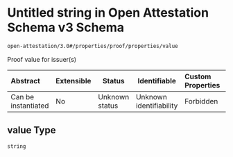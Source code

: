 # Untitled string in Open Attestation Schema v3 Schema

```txt
open-attestation/3.0#/properties/proof/properties/value
```

Proof value for issuer(s)


| Abstract            | Extensible | Status         | Identifiable            | Custom Properties | Additional Properties | Access Restrictions | Defined In                                                                       |
| :------------------ | ---------- | -------------- | ----------------------- | :---------------- | --------------------- | ------------------- | -------------------------------------------------------------------------------- |
| Can be instantiated | No         | Unknown status | Unknown identifiability | Forbidden         | Allowed               | none                | [tradetrust.schema.json\*](../out/tradetrust.schema.json "open original schema") |

## value Type

`string`
